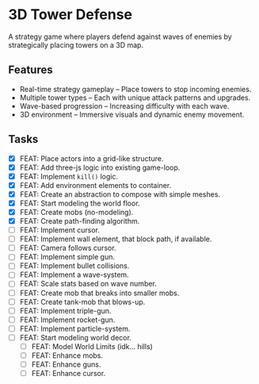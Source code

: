 # 3D Tower Defense

A strategy game where players defend against waves of enemies by strategically placing towers on a 3D map.

## Features

- Real-time strategy gameplay – Place towers to stop incoming enemies.
- Multiple tower types – Each with unique attack patterns and upgrades.
- Wave-based progression – Increasing difficulty with each wave.
- 3D environment – Immersive visuals and dynamic enemy movement.

## Tasks

- [x] FEAT: Place actors into a grid-like structure.
- [x] FEAT: Add three-js logic into existing game-loop.
- [x] FEAT: Implement `kill()` logic.
- [x] FEAT: Add environment elements to container.
- [x] FEAT: Create an abstraction to compose with simple meshes.
- [x] FEAT: Start modeling the world floor.
- [x] FEAT: Create mobs (no-modeling).
- [x] FEAT: Create path-finding algorithm.
- [ ] FEAT: Implement cursor.
- [ ] FEAT: Implement wall element, that block path, if available.
- [ ] FEAT: Camera follows cursor.
- [ ] FEAT: Implement simple gun.
- [ ] FEAT: Implement bullet collisions.
- [ ] FEAT: Implement a wave-system.
- [ ] FEAT: Scale stats based on wave number.
- [ ] FEAT: Create mob that breaks into smaller mobs.
- [ ] FEAT: Create tank-mob that blows-up.
- [ ] FEAT: Implement triple-gun.
- [ ] FEAT: Implement rocket-gun.
- [ ] FEAT: Implement particle-system.
- [ ] FEAT: Start modeling world decor.
  - [ ] FEAT: Model World Limits (idk... hills)
  - [ ] FEAT: Enhance mobs.
  - [ ] FEAT: Enhance guns.
  - [ ] FEAT: Enhance cursor.
